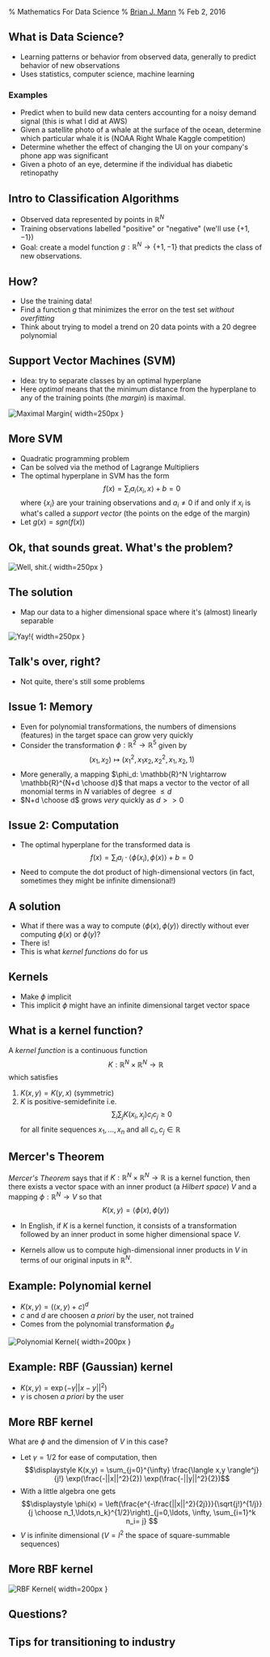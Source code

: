 % Mathematics For Data Science
% [Brian J. Mann](brian.mann@galvanize.com)
% Feb 2, 2016

## What is Data Science?

* Learning patterns or behavior from observed data, generally to predict behavior of new observations
* Uses statistics, computer science, machine learning

### Examples

* Predict when to build new data centers accounting for a noisy demand signal (this is what I did at AWS)
* Given a satellite photo of a whale at the surface of the ocean, determine which particular whale it is (NOAA Right Whale Kaggle competition)
* Determine whether the effect of changing the UI on your company's phone app was significant
* Given a photo of an eye, determine if the individual has diabetic retinopathy

## Intro to Classification Algorithms

* Observed data represented by points in $\mathbb{R}^N$
* Training observations labelled "positive" or "negative" (we'll use $\{ +1, -1\}$)
* Goal: create a model function $g : \mathbb{R}^N \rightarrow \{+1, -1\}$ that predicts the class of new observations.

## How?

* Use the training data!
* Find a function $g$ that minimizes the error on the test set *without overfitting*
* Think about trying to model a trend on 20 data points with a 20 degree polynomial

## Support Vector Machines (SVM)

* Idea: try to separate classes by an optimal hyperplane
* Here *optimal* means that the minimum distance from the hyperplane to any of the training points (the *margin*) is maximal.

![Maximal Margin](../images/maxmargin.jpg){ width=250px }


## More SVM
* Quadratic programming problem
* Can be solved via the method of Lagrange Multipliers
* The optimal hyperplane in SVM has the form $$f(x) = \sum_i a_i \langle x_i, x \rangle + b = 0$$ where $\{x_i\}$ are your training observations and $a_i \neq 0$ if and only if $x_i$ is what's called a *support vector* (the points on the edge of the margin)
* Let $g(x) = sgn(f(x))$

## Ok, that sounds great. What's the problem?

![Well, shit.](../images/2d.png){ width=250px }

## The solution

* Map our data to a higher dimensional space where it's (almost) linearly separable

![Yay!](../images/3d.png){ width=250px }

## Talk's over, right?

* Not quite, there's still some problems

## Issue 1: Memory

* Even for polynomial transformations, the numbers of dimensions (features) in the target space can grow very quickly
* Consider the transformation $\phi: \mathbb{R}^2 \rightarrow \mathbb{R}^5$ given by $$(x_1, x_2) \mapsto (x_1^2, x_1x_2, x_2^2, x_1, x_2, 1)$$
* More generally, a mapping $\phi_d: \mathbb{R}^N \rightarrow \mathbb{R}^{N+d \choose d}$ that maps a vector to the vector of all monomial terms in $N$ variables of degree $\leq d$
* $N+d \choose d$ grows *very* quickly as $d >> 0$

## Issue 2: Computation

* The optimal hyperplane for the transformed data is $$f(x) = \sum_i a_i \cdot \langle \phi(x_i), \phi(x) \rangle + b = 0$$
* Need to compute the dot product of high-dimensional vectors (in fact, sometimes they might be infinite dimensional!)

## A solution

* What if there was a way to compute $\langle \phi(x), \phi(y) \rangle$ directly without ever computing $\phi(x)$ or $\phi(y)$?
* There is!
* This is what *kernel functions* do for us


## Kernels

* Make $\phi$ implicit
* This implicit $\phi$ might have an infinite dimensional target vector space

## What is a kernel function?

A *kernel function* is a continuous function $$K: \mathbb{R}^N \times \mathbb{R}^N \rightarrow \mathbb{R}$$ which satisfies

1. $K(x,y) = K(y,x)$ (symmetric)
2. $K$ is positive-semidefinite i.e. $$\sum_i \sum_j K(x_i, x_j)c_ic_j \geq 0$$ for all finite sequences $x_1,\ldots, x_n$ and all $c_i, c_j \in \mathbb{R}$

## Mercer's Theorem

*Mercer's Theorem* says that if $K : \mathbb{R}^N \times \mathbb{R}^N \rightarrow \mathbb{R}$ is a kernel function, then there exists a vector space with an inner product (a *Hilbert space*) $V$ and a mapping $\phi: \mathbb{R}^N \rightarrow V$ so that $$K(x,y) = \langle \phi(x), \phi(y) \rangle$$

* In English, if $K$ is a kernel function, it consists of a transformation followed by an inner product in some higher dimensional space $V$.

* Kernels allow us to compute high-dimensional inner products in $V$ in terms of our original inputs in $\mathbb{R}^N$.

## Example: Polynomial kernel

* $K(x,y) = (\langle x, y \rangle + c)^d$
* $c$ and $d$ are choosen *a priori* by the user, not trained
* Comes from the polynomial transformation $\phi_d$

![Polynomial Kernel](../images/svm_kernel_poly.png){ width=200px }

## Example: RBF (Gaussian) kernel

* $K(x,y) = \exp(-\gamma||x - y||^2)$
* $\gamma$ is chosen *a priori* by the user

## More RBF kernel
What are $\phi$ and the dimension of $V$ in this case?

* Let $\gamma = 1/2$ for ease of computation, then $$\displaystyle K(x,y) = \sum_{j=0}^{\infty} \frac{\langle x,y \rangle^j}{j!} \exp(\frac{-||x||^2}{2}) \exp(\frac{-||y||^2}{2})$$
* With a little algebra one gets $$\displaystyle \phi(x) = \left(\frac{e^{-\frac{||x||^2}{2j}}}{\sqrt{j!}^{1/j}} {j \choose n_1,\ldots,n_k}^{1/2}\right)_{j=0,\ldots, \infty, \sum_{i=1}^k n_i= j} $$
* $V$ is infinite dimensional ($V = l^2$ the space of square-summable sequences)

## More RBF kernel

![RBF Kernel](../images/svm_kernel_rbf.png){ width=200px }

## Questions?

## Tips for transitioning to industry
